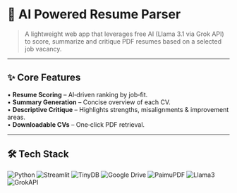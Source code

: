 # 🚀 AI Powered Resume Parser

> A lightweight web app that leverages free AI (Llama 3.1 via Grok API) to score, summarize and critique PDF resumes based on a selected job vacancy.

---

## ✨ Core Features
• **Resume Scoring** – AI‑driven ranking by job‑fit.  
• **Summary Generation** – Concise overview of each CV.  
• **Descriptive Critique** – Highlights strengths, misalignments & improvement areas.  
• **Downloadable CVs** – One‑click PDF retrieval.

---

## 🛠️ Tech Stack
![Python](https://img.shields.io/badge/Python->=3.11-05122A?logo=python&style=flat) ![Streamlit](https://img.shields.io/badge/Streamlit-UI-05122A?logo=streamlit&style=flat) ![TinyDB](https://img.shields.io/badge/TinyDB-NoSQL-05122A?logo=approov&style=flat) ![Google Drive](https://img.shields.io/badge/Google_Drive-API-05122A?logo=googledrive&style=flat) ![PaimuPDF](https://img.shields.io/badge/PaimuPDF-PDF_Parsing-05122A?style=flat)
![Llama3](https://img.shields.io/badge/Llama_3.1-70B-05122A?style=flat) ![GrokAPI](https://img.shields.io/badge/Grok_API-LangChain-05122A?style=flat)